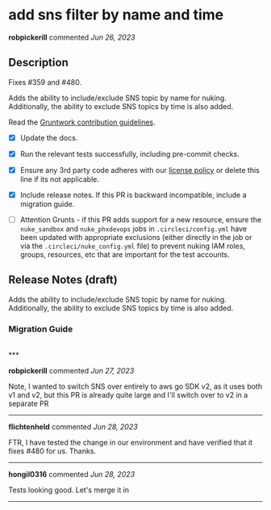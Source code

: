 # add sns filter by name and time

**robpickerill** commented *Jun 26, 2023*

<!-- Prepend '[WIP]' to the title if this PR is still a work-in-progress. Remove it when it is ready for review! -->

## Description

Fixes #359 and #480.

<!-- Description of the changes introduced by this PR. -->

Adds the ability to include/exclude SNS topic by name for nuking. Additionally, the ability to exclude SNS topics by time is also added.

Read the [Gruntwork contribution guidelines](https://gruntwork.notion.site/Gruntwork-Coding-Methodology-02fdcd6e4b004e818553684760bf691e).

- [x] Update the docs.
- [x] Run the relevant tests successfully, including pre-commit checks.
- [x] Ensure any 3rd party code adheres with our [license policy](https://www.notion.so/gruntwork/Gruntwork-licenses-and-open-source-usage-policy-f7dece1f780341c7b69c1763f22b1378) or delete this line if its not applicable.
- [x] Include release notes. If this PR is backward incompatible, include a migration guide.
- [ ] Attention Grunts - if this PR adds support for a new resource, ensure the `nuke_sandbox` and `nuke_phxdevops` jobs in `.circleci/config.yml` have been updated with appropriate exclusions (either directly in the job or via the `.circleci/nuke_config.yml` file) to prevent nuking IAM roles, groups, resources, etc that are important for the test accounts.


## Release Notes (draft)

Adds the ability to include/exclude SNS topic by name for nuking. Additionally, the ability to exclude SNS topics by time is also added.

### Migration Guide

<!-- Important: If you made any backward incompatible changes, then you must write a migration guide! -->


<br />
***


**robpickerill** commented *Jun 27, 2023*

Note, I wanted to switch SNS over entirely to aws go SDK v2, as it uses both v1 and v2, but this PR is already quite large and I'll switch over to v2 in a separate PR
***

**flichtenheld** commented *Jun 28, 2023*

FTR, I have tested the change in our environment and have verified that it fixes #480 for us. Thanks.
***

**hongil0316** commented *Jun 28, 2023*

Tests looking good. Let's merge it in
***


